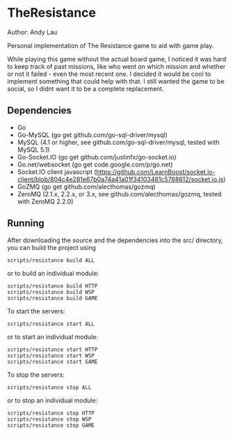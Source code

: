 TheResistance
=============
Author: Andy Lau

Personal implementation of The Resistance game to aid with game play.

While playing this game without the actual board game, I noticed it was hard to keep track of past missions, like who went on which mission and whether or not it failed - even the most recent one. I decided it would be cool to implement something that could help with that. I still wanted the game to be social, so I didnt want it to be a complete replacement. 

Dependencies
------------
* Go
* Go-MySQL (go get github.com/go-sql-driver/mysql)
 * MySQL (4.1 or higher, see github.com/go-sql-driver/mysql, tested with MySQL 5.1)
* Go-Socket.IO (go get github.com/justinfx/go-socket.io)
 * Go.net/websocket (go get code.google.com/p/go.net)
 * Socket.IO client javascript (https://github.com/LearnBoost/socket.io-client/blob/804c4e281e67b0a74a41a01f34103461c5788612/socket.io.js)
* GoZMQ (go get github.com/alecthomas/gozmq)
 * ZeroMQ (2.1.x, 2.2.x, or 3.x, see github.com/alecthomas/gozmq, tested with ZeroMQ 2.2.0)

Running
-----------
After downloading the source and the dependencies into the src/ directory, you can build the project using

    scripts/resistance build ALL

or to build an individual module:

    scripts/resistance build HTTP
    scripts/resistance build WSP
    scripts/resistance build GAME

To start the servers:

    scripts/resistance start ALL

or to start an individual module:

    scripts/resistance start HTTP
    scripts/resistance start WSP
    scripts/resistance start GAME

To stop the servers:

    scripts/resistance stop ALL

or to stop an individual module:

    scripts/resistance stop HTTP
    scripts/resistance stop WSP
    scripts/resistance stop GAME

